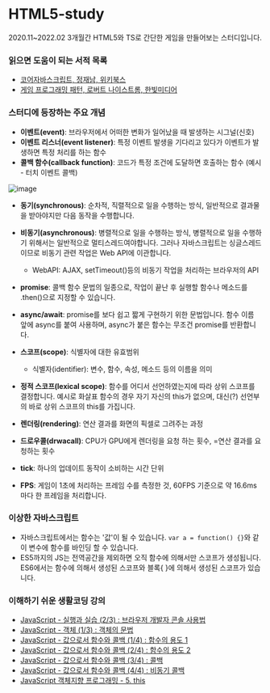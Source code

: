 # HTML5-study
2020.11~2022.02 3개월간 HTML5와 TS로 간단한 게임을 만들어보는 스터디입니다.

### 읽으면 도움이 되는 서적 목록
- [코어자바스크립트, 정재남, 위키북스](http://www.yes24.com/Product/Goods/78586788)
- [게임 프로그래밍 패턴, 로버트 나이스트롬, 한빛미디어](http://www.yes24.com/Product/Goods/27767709)

### 스터디에 등장하는 주요 개념
- **이벤트(event)**: 브라우저에서 어떠한 변화가 일어났을 때 발생하는 시그널(신호)
- **이벤트 리스너(event listener)**:  특정 이벤트 발생을 기다리고 있다가 이벤트가 발생하면 특정 처리를 하는 함수
- **콜백 함수(callback function)**: 코드가 특정 조건에 도달하면 호출하는 함수 (예시 - 터치 이벤트 콜백)

![image](https://user-images.githubusercontent.com/32667619/148628773-db011d39-15cf-4621-adf7-29b095bafa6a.png)
- **동기(synchronous)**: 순차적, 직렬적으로 일을 수행하는 방식, 일반적으로 결과물을 받아야지만 다음 동작을 수행합니다.
- **비동기(asynchronous)**: 병렬적으로 일을 수행하는 방식, 병렬적으로 일을 수행하기 위해서는 일반적으로 멀티스레드여야합니다. 그러나 자바스크립트는 싱글스레드이므로 비동기 관련 작업은 Web API에 이관합니다.
  - WebAPI: AJAX, setTimeout()등의 비동기 작업을 처리하는 브라우저의 API
- **promise**: 콜백 함수 문법의 일종으로, 작업이 끝난 후 실행할 함수나 메소드를 .then()으로 지정할 수 있습니다.
- **async/await**: promise를 보다 쉽고 짧게 구현하기 위한 문법입니다. 함수 이름 앞에 async를 붙여 사용하며, async가 붙은 함수는 무조건 promise를 반환합니다.
- **스코프(scope)**: 식별자에 대한 유효범위
  - 식별자(identifier): 변수, 함수, 속성, 메소드 등의 이름을 의미
- **정적 스코프(lexical scope)**: 함수를 어디서 선언하였는지에 따라 상위 스코프를 결정합니다. 예시로 화살표 함수의 경우 자기 자신의 this가 없으며, 대신(?) 선언부의 바로 상위 스코프의 this를 가집니다.

- **렌더링(rendering)**: 연산 결과를 화면의 픽셀로 그려주는 과정
- **드로우콜(drwacall)**: CPU가 GPU에게 렌더링을 요청 하는 횟수, =연산 결과를 요청하는 횟수
- **tick**: 하나의 업데이트 동작이 소비하는 시간 단위
- **FPS**: 게임이 1초에 처리하는 프레임 수를 측정한 것, 60FPS 기준으로 약 16.6ms마다 한 프레임을 처리합니다.

### 이상한 자바스크립트
- 자바스크립트에서는 함수는 '값'이 될 수 있습니다. `var a = function() {}`와 같이 변수에 함수를 바인딩 할 수 있습니다.
- ES5까지의 JS는 전역공간을 제외하면 오직 함수에 의해서만 스코프가 생성됩니다. ES6에서는 함수에 의해서 생성된 스코프와 블록{ }에 의해서 생성된 스코프가 있습니다.

### 이해하기 쉬운 생활코딩 강의
- [JavaScript - 실행과 실습 (2/3) : 브라우저 개발자 콘솔 사용법](https://www.youtube.com/watch?v=uWbCJGSeqlY&list=PLuHgQVnccGMA4uSig3hCjl7wTDeyIeZVU&index=3)
- [JavaScript - 객체 (1/3) : 객체의 문법](https://www.youtube.com/watch?v=MiLELE_yskc&list=PLuHgQVnccGMA4uSig3hCjl7wTDeyIeZVU&index=38)
- [JavaScript - 값으로서 함수와 콜백 (1/4) : 함수의 용도 1](https://www.youtube.com/watch?v=zGBkPTwydeg&list=PLuHgQVnccGMA4uSig3hCjl7wTDeyIeZVU&index=61)
- [JavaScript - 값으로서 함수와 콜백 (2/4) : 함수의 용도 2](https://www.youtube.com/watch?v=1pqJphcounU&list=PLuHgQVnccGMA4uSig3hCjl7wTDeyIeZVU&index=62)
- [JavaScript - 값으로서 함수와 콜백 (3/4) : 콜백](https://www.youtube.com/watch?v=R2AcG_SoCMk&list=PLuHgQVnccGMA4uSig3hCjl7wTDeyIeZVU&index=63)
- [JavaScript - 값으로서 함수와 콜백 (4/4) : 비동기 콜백](https://www.youtube.com/watch?v=NDFjwybbong&list=PLuHgQVnccGMA4uSig3hCjl7wTDeyIeZVU&index=64)
- [JavaScript 객체지향 프로그래밍 - 5. this](https://www.youtube.com/watch?v=-LWOv0PlcRA&list=PLuHgQVnccGMAMctarDlPyv6upFUUnpSO3&index=7)
